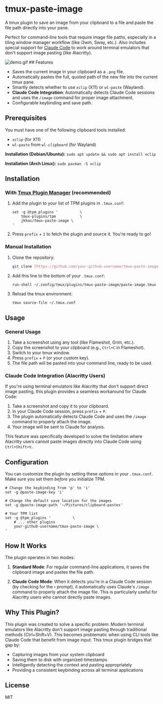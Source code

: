 # tmux-paste-image

A tmux plugin to save an image from your clipboard to a file and paste the file path directly into your pane.

Perfect for command-line tools that require image file paths, especially in a tiling window manager workflow (like i3wm, Sway, etc.). Also includes special support for [Claude Code](https://github.com/anthropics/claude-code) to work around terminal emulators that don't support image pasting (like Alacritty).

![demo.gif](https://your-link-to-a-demo-gif.com/demo.gif)  ## Features

-   Saves the current image in your clipboard as a `.png` file.
-   Automatically pastes the full, quoted path of the new file into the current tmux pane.
-   Smartly detects whether to use `xclip` (X11) or `wl-paste` (Wayland).
-   **Claude Code Integration**: Automatically detects Claude Code sessions and uses the `/image` command for proper image attachment.
-   Configurable keybinding and save path.

## Prerequisites

You must have one of the following clipboard tools installed:
-   `xclip` (for X11)
-   `wl-paste` from `wl-clipboard` (for Wayland)

**Installation (Debian/Ubuntu):**
`sudo apt update && sudo apt install xclip`

**Installation (Arch Linux):**
`sudo pacman -S xclip`

## Installation

### With [Tmux Plugin Manager](https://github.com/tmux-plugins/tpm) (recommended)

1.  Add the plugin to your list of TPM plugins in `.tmux.conf`:

    ```tmux
    set -g @tpm_plugins '          \
        tmux-plugins/tpm           \
        jkhas/tmux-paste-image \
    '
    ```

2.  Press `prefix` + `I` to fetch the plugin and source it. You're ready to go!

### Manual Installation

1.  Clone the repository:
    ```sh
    git clone [https://github.com/your-github-username/tmux-paste-image](https://github.com/your-github-username/tmux-paste-image) ~/.config/tmux/plugins/tmux-paste-image
    ```
2.  Add this line to the bottom of your `.tmux.conf`:
    ```tmux
    run-shell ~/.config/tmux/plugins/tmux-paste-image/paste-image.tmux
    ```
3.  Reload the tmux environment:
    ```sh
    tmux source-file ~/.tmux.conf
    ```

## Usage

### General Usage
1.  Take a screenshot using any tool (like Flameshot, Grim, etc.).
2.  Copy the screenshot to your clipboard (e.g., `Ctrl+C` in Flameshot).
3.  Switch to your tmux window.
4.  Press `prefix` + `P` (or your custom key).
5.  The file path will be pasted into your command line, ready to be used.

### Claude Code Integration (Alacritty Users)
If you're using terminal emulators like Alacritty that don't support direct image pasting, this plugin provides a seamless workaround for Claude Code:

1.  Take a screenshot and copy it to your clipboard.
2.  In your Claude Code session, press `prefix` + `P`.
3.  The plugin automatically detects Claude Code and uses the `/image` command to properly attach the image.
4.  Your image will be sent to Claude for analysis.

This feature was specifically developed to solve the limitation where Alacritty users cannot paste images directly into Claude Code using `Ctrl+Shift+V`.

## Configuration

You can customize the plugin by setting these options in your `.tmux.conf`. Make sure you set them *before* you initialize TPM.

```tmux
# Change the keybinding from 'p' to 'i'
set -g @paste-image-key 'i'

# Change the default save location for the images
set -g @paste-image-path '~/Pictures/clipboard-pastes'

# Your TPM list
set -g @tpm_plugins '          \
    # ... other plugins
    your-github-username/tmux-paste-image \
'
```

## How It Works

The plugin operates in two modes:

1. **Standard Mode**: For regular command-line applications, it saves the clipboard image and pastes the file path.

2. **Claude Code Mode**: When it detects you're in a Claude Code session (by checking for the › prompt), it automatically uses Claude's `/image` command to properly attach the image file. This is particularly useful for Alacritty users who cannot directly paste images.

## Why This Plugin?

This plugin was created to solve a specific problem: Modern terminal emulators like Alacritty don't support image pasting through traditional methods (Ctrl+Shift+V). This becomes problematic when using CLI tools like Claude Code that benefit from image input. This tmux plugin bridges that gap by:

- Capturing images from your system clipboard
- Saving them to disk with organized timestamps
- Intelligently detecting the context and pasting appropriately
- Providing a consistent keybinding across all terminal applications

## License

MIT
